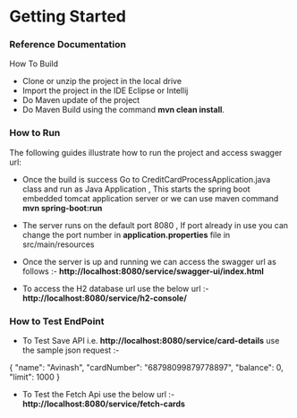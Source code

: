 # Getting Started

### Reference Documentation
How To Build

* Clone or unzip the project in the local drive
* Import the project in the IDE Eclipse or Intellij
* Do Maven update of the project 
* Do Maven Build using the command **mvn clean install**.

### How to Run
The following guides illustrate how to run the project and access swagger url:

* Once the build is success Go to CreditCardProcessApplication.java class and run as Java Application , This starts the spring boot embedded tomcat application server or we can use maven command **mvn spring-boot:run**

* The server runs on the default port 8080 , If port already in use you can change the port number in **application.properties** file in src/main/resources

* Once the server is up and running we can access the swagger url as follows :-
**http://localhost:8080/service/swagger-ui/index.html**

* To access the H2 database url use the below url :-
**http://localhost:8080/service/h2-console/**

### How to Test EndPoint 

* To Test Save API i.e. **http://localhost:8080/service/card-details** use the sample json request :-

{
  "name": "Avinash",
  "cardNumber": "68798099879778897",
  "balance": 0,
  "limit": 1000
}

* To Test the Fetch Api use the below url :-
**http://localhost:8080/service/fetch-cards**





